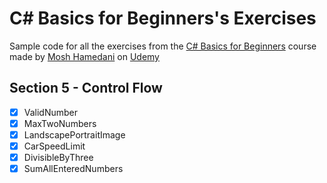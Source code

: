 # C# Basics for Beginners's Exercises
Sample code for all the exercises from the [C# Basics for Beginners](https://www.udemy.com/csharp-tutorial-for-beginners/learn/v4/overview)
course made by [Mosh Hamedani](https://github.com/mosh-hamedani) on [Udemy](https://www.udemy.com/)

## Section 5 - Control Flow
- [x] ValidNumber
- [x] MaxTwoNumbers
- [x] LandscapePortraitImage
- [x] CarSpeedLimit
- [x] DivisibleByThree
- [x] SumAllEnteredNumbers
